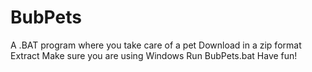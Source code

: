 # BubPets
A .BAT program where you take care of a pet
Download in a zip format
Extract
Make sure you are using Windows
Run BubPets.bat
Have fun!
